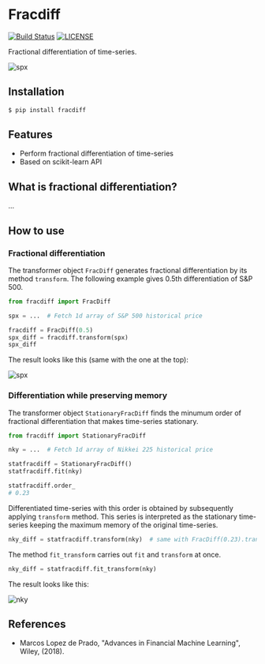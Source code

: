 # Fracdiff

[![Build Status](https://travis-ci.com/simaki/fracdiff.svg?branch=master)](https://travis-ci.com/simaki/fracdiff)
[![LICENSE](https://img.shields.io/github/license/simaki/fracdiff)](https://github.com/simaki/fracdiff/blob/master/LICENSE)

Fractional differentiation of time-series.

![spx](./sample/spx.png)

## Installation

```sh
$ pip install fracdiff
```

## Features

- Perform fractional differentiation of time-series
- Based on scikit-learn API

## What is fractional differentiation?

...

## How to use

### Fractional differentiation

The transformer object `FracDiff` generates fractional differentiation by its method `transform`.
The following example gives 0.5th differentiation of S&P 500.

```python
from fracdiff import FracDiff

spx = ...  # Fetch 1d array of S&P 500 historical price

fracdiff = FracDiff(0.5)
spx_diff = fracdiff.transform(spx)
spx_diff
```

The result looks like this (same with the one at the top):

![spx](./sample/spx.png)

### Differentiation while preserving memory

The transformer object `StationaryFracDiff` finds the minumum order of fractional differentiation that makes time-series stationary.

```python
from fracdiff import StationaryFracDiff

nky = ...  # Fetch 1d array of Nikkei 225 historical price

statfracdiff = StationaryFracDiff()
statfracdiff.fit(nky)

statfracdiff.order_
# 0.23
```

Differentiated time-series with this order is obtained by subsequently applying `transform` method. This series is interpreted as the stationary time-series keeping the maximum memory of the original time-series.

```python
nky_diff = statfracdiff.transform(nky)  # same with FracDiff(0.23).transform(nky)
```

The method `fit_transform` carries out `fit` and `transform` at once.

```python
nky_diff = statfracdiff.fit_transform(nky)
```

The result looks like this:

![nky](./sample/nky.png)

## References

- Marcos Lopez de Prado, "Advances in Financial Machine Learning", Wiley, (2018).
